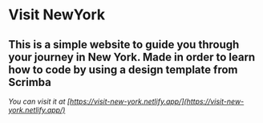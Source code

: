 # Visit NewYork

## This is a simple website to guide you through your journey in New York. Made in order to learn how to code by using a design template from Scrimba

*You can visit it at [https://visit-new-york.netlify.app/](https://visit-new-york.netlify.app/)*

